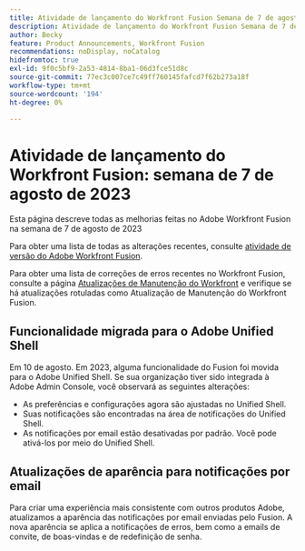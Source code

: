 ```yaml
---
title: Atividade de lançamento do Workfront Fusion Semana de 7 de agosto de 2023
description: Atividade de lançamento do Workfront Fusion Semana de 7 de agosto de 2023
author: Becky
feature: Product Announcements, Workfront Fusion
recommendations: noDisplay, noCatalog
hidefromtoc: true
exl-id: 9f0c5bf9-2a53-4814-8ba1-06d3fce51d8c
source-git-commit: 77ec3c007ce7c49ff760145fafcd7f62b273a18f
workflow-type: tm+mt
source-wordcount: '194'
ht-degree: 0%

---
```


# Atividade de lançamento do Workfront Fusion: semana de 7 de agosto de 2023

Esta página descreve todas as melhorias feitas no Adobe Workfront Fusion na semana de
7 de agosto de 2023

Para obter uma lista de todas as alterações recentes, consulte [atividade de versão do Adobe Workfront Fusion](/help/workfront-fusion/fusion-product-releases/fusion-release-activity.md).

Para obter uma lista de correções de erros recentes no Workfront Fusion, consulte a página [Atualizações de Manutenção do Workfront](https://experienceleague.adobe.com/docs/workfront-known-issues/releases/current-updates.html?lang=pt-BR) e verifique se há atualizações rotuladas como Atualização de Manutenção do Workfront Fusion.

## Funcionalidade migrada para o Adobe Unified Shell

Em 10 de agosto. Em 2023, alguma funcionalidade do Fusion foi movida para o Adobe Unified Shell. Se sua organização tiver sido integrada à Adobe Admin Console, você observará as seguintes alterações:

* As preferências e configurações agora são ajustadas no Unified Shell.
* Suas notificações são encontradas na área de notificações do Unified Shell.
* As notificações por email estão desativadas por padrão. Você pode ativá-los por meio do Unified Shell.


## Atualizações de aparência para notificações por email

Para criar uma experiência mais consistente com outros produtos Adobe, atualizamos a aparência das notificações por email enviadas pelo Fusion. A nova aparência se aplica a notificações de erros, bem como a emails de convite, de boas-vindas e de redefinição de senha.
